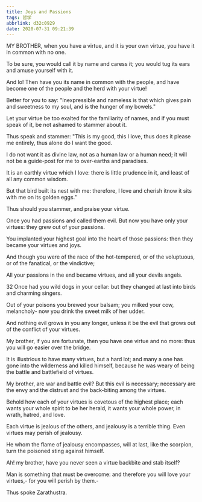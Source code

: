 ```yaml
---
title: Joys and Passions
tags: 哲学
abbrlink: d32c0929
date: 2020-07-31 09:21:39
---
```

MY BROTHER, when you have a virtue, and it is your own virtue, you have it in common with no one.

To be sure, you would call it by name and caress it; you would tug its ears and amuse yourself with it.

And lo! Then have you its name in common with the people, and have become one of the people and the herd with your virtue!

Better for you to say: "Inexpressible and nameless is that which gives pain and sweetness to my soul, and is the hunger of my bowels."

Let your virtue be too exalted for the familiarity of names, and if you must speak of it, be not ashamed to stammer about it.

Thus speak and stammer: "This is my good, this I love, thus does it please me entirely, thus alone do I want the good.

I do not want it as divine law, not as a human law or a human need; it will not be a guide-post for me to over-earths and paradises.

It is an earthly virtue which I love: there is little prudence in it, and least of all any common wisdom.

But that bird built its nest with me: therefore, I love and cherish itnow it sits with me on its golden eggs."

Thus should you stammer, and praise your virtue.

Once you had passions and called them evil. But now you have only your virtues: they grew out of your passions.

You implanted your highest goal into the heart of those passions: then they became your virtues and joys.

And though you were of the race of the hot-tempered, or of the voluptuous, or of the fanatical, or the vindictive;

All your passions in the end became virtues, and all your devils angels.

32 Once had you wild dogs in your cellar: but they changed at last into birds and charming singers.

Out of your poisons you brewed your balsam; you milked your cow, melancholy- now you drink the sweet milk of her udder.

And nothing evil grows in you any longer, unless it be the evil that grows out of the conflict of your virtues.

My brother, if you are fortunate, then you have one virtue and no more: thus you will go easier over the bridge.

It is illustrious to have many virtues, but a hard lot; and many a one has gone into the wilderness and killed himself, because he was weary of being the battle and battlefield of virtues.

My brother, are war and battle evil? But this evil is necessary; necessary are the envy and the distrust and the back-biting among the virtues.

Behold how each of your virtues is covetous of the highest place; each wants your whole spirit to be her herald, it wants your whole power, in wrath, hatred, and love.

Each virtue is jealous of the others, and jealousy is a terrible thing. Even virtues may perish of jealousy.

He whom the flame of jealousy encompasses, will at last, like the scorpion, turn the poisoned sting against himself.

Ah! my brother, have you never seen a virtue backbite and stab itself?

Man is something that must be overcome: and therefore you will love your virtues,- for you will perish by them.-

Thus spoke Zarathustra.
